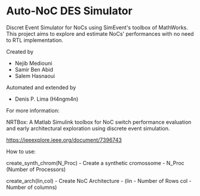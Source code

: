 # Auto-NoC DES Simulator

Discret Event Simulator for NoCs using SimEvent's toolbox of MathWorks. This project aims to explore and estimate NoCs' performances with no need to RTL implementation.

Created by

- Nejib Mediouni
- Samir Ben Abid
- Salem Hasnaoui

Automated and extended by

- Denis P. Lima (H4ngm4n)

For more information:

NRTBox: A Matlab Simulink toolbox for NoC switch performance evaluation and early architectural exploration using discrete event simulation.

https://ieeexplore.ieee.org/document/7396743

How to use:

create_synth_chrom(N_Proc) - Create a synthetic cromossome - N_Proc (Number of Processors)

create_arch(lin,col) - Create NoC Architecture - (lin - Number of Rows col - Number of columns)

 
 
